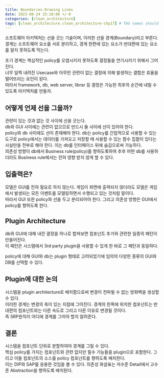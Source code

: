 ```yaml
---
title: Boundaries-Drawing Lines
date: 2023-08-24 15:10:00 +/-0
categories: [clean_architecture]
tags: [clean_architecture.clean_architecture-chp17] # TAG names should always be lowercase
---
```


소프트웨어 아키텍처는 선을 긋는 기술이며, 이러한 선을 경계(Boundary)라고 부른다.  
경계는 소프트웨어 요소를 서로 분리하고, 경계 한편에 있는 요소가 반대편에 있는 요소를 알지 못하도록 막는다.

초기 경계는 핵심적인 policy를 오염시키지 못하도록 결정들을 연기시키기 위해서 그어진다.  
너무 일찍 내려진 Usecase와 아무런 관련이 없는 결정에 의해 발생하는 결합은 효율을 떨어뜨리는 요인이 된다.  
따라서 framework, db, web server, librar 등 결정은 가능한 최후의 순간에 내릴 수 있도록 아키텍처를 만들자.

## 어떻게 언제 선을 그을까?

관련이 있는 것과 없는 것 사이에 선을 긋는다.  
db와 GUI 사이에는 관련이 없으므로 반드시 둘 사이에 선이 있어야 한다.  
policy와 db 사이에도 선이 존재해야 한다. db는 policy를 간접적으로 사용할 수 있는 도구로 policy에서는 데이터를 가져오고 저장할 때 사용할 수 있는 함수 집합이 있다는 사실만을 전부로 해야 한다. 이는 db를 인터페이스 뒤에 숨김으로써 가능하다.  
의존성 방향이 db에서 Business rule(policy)를 향하도록하여 추후 어떤 db를 사용하더라도 Business rule에서는 전혀 영향 받지 않게 할 수 있다.

## 입출력은?

모델은 GUI를 전혀 필요로 하지 않는다. 게임이 화면에 출력되지 않더라도 모델은 게임에서 발생되는 모든 이벤트를 모델링하면서 수행되고 있는 것처럼 말이다.  
따라서 GUI 또한 policy와 선을 두고 분리되어야 한다. 그리고 의존성 방향은 GUI에서 policy를 향하도록 한다.

## Plugin Architecture

db와 GUI에 대해 내린 결정을 하나로 합쳐보면 컴포넌트 추가와 관련한 일종의 패턴이 만들어진다.  
이 패턴은 시스템에서 3rd party plugin을 사용할 수 있게 한 바로 그 패턴과 동일하다.

policy에 대해 GUI와 db는 plugin 형태로 고려되었기에 임의의 다양한 종류의 GUI와 DB를 선택할 수 있다.

## Plugin에 대한 논의

시스템을 plugin architecture로 배치함으로써 변경이 전파될 수 없는 방화벽을 생성할 수 있다.  
이러한 경계는 변경의 축이 있는 지점에 그어진다. 경계의 한쪽에 위치한 컴포넌트는 반대편의 컴포넌트와는 다른 속도로 그리고 다른 이유로 변경될 것이다.  
즉 SRP원칙이 어디에 경계를 그어야 할지 알려준다.

## 결론

시스템을 컴포넌트 단위로 분할하여야 경계를 그릴 수 있다.  
핵심 policy를 가지는 컴포넌트와 관련 없지만 필수 기능들을 plugin으로 포함한다. 그리고 이들 컴포넌트의 소스를 policy 컴포넌트를 향하도록 배치한다.  
이는 DIP와 SAP를 응용한 것임을 볼 수 있다. 의존성 화살표는 저수준 Detail에서 고수준 Abstraction을 향하도록 배치된다.
